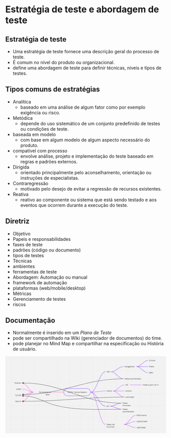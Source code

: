 # Estratégia de teste e abordagem de teste

## Estratégia de teste

- Uma estratégia de teste fornece uma descrição geral do processo de teste.
- É comum no nível do produto ou organizacional.
- define uma abordagem de teste para definir técnicas, níveis e tipos de testes.

## Tipos comuns de estratégias

- Analítica
    - baseado em uma análise de algum fator como por exemplo exigência ou risco.
- Metódica
    - depende do uso sistemático de um conjunto predefinido de testes ou condições de teste.
- baseada em modelo
    - com base em algum modelo de algum aspecto necessário do produto.
- compatível com processo
    - envolve análise, projeto e implementação do teste baseado em regras e padrões externos.
- Dirigida
    - orientado principalmente pelo aconselhamento, orientação ou instruções de especialistas.
- Contraregressão
    - motivado pelo desejo de evitar a regressão de recursos existentes.
- Reativa
    - reativo ao componente ou sistema que está sendo testado e aos eventos que ocorrem durante a execução do teste.

## Diretriz

- Objetivo
- Papeis e responsabilidades
- fases de teste
- padrões (código ou documento)
- tipos de testes
- Técnicas
- ambientes
- ferramentas de teste
- Abordagem: Automação ou manual
- framework de automação
- plataformas (web/mobile/desktop)
- Métricas
- Gerenciamento de testes
- riscos

## Documentação

- Normalmente é inserido em um *Plano de Teste*
- pode ser compartilhado na Wiki (gerenciador de documentos) do time.
- pode planejar no Mind Map e compartilhar na especificação ou História de usuário.

![Untitled](Estrate%CC%81gia%20de%20teste%20e%20abordagem%20de%20teste%20713d4ea7a2e640a0ade6af1e93ef5344/Untitled.png)
